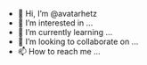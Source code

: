 - 👋 Hi, I’m @avatarhetz
- 👀 I’m interested in ...
- 🌱 I’m currently learning ...
- 💞️ I’m looking to collaborate on ...
- 📫 How to reach me ...

<!---
avatarhetz/avatarhetz is a ✨ special ✨ repository because its `README.md` (this file) appears on your GitHub profile.
You can click the Preview link to take a look at your changes.
--->
